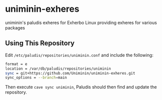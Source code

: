 # uniminin-exheres
uniminin's paludis exheres for Exherbo Linux providing exheres for various packages

## Using This Repository
Edit `/etc/paludis/repositories/uniminin.conf` and include the following:
```bash
format = e
location = /var/db/paludis/repositories/uniminin
sync = git+https://github.com/Uniminin/uniminin-exheres.git
sync_options = --branch=main
```
Then execute `cave sync uniminin`, Paludis should then find and update the repository.